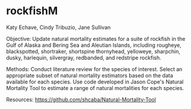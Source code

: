 # rockfishM

Katy Echave, Cindy Tribuzio, Jane Sullivan

Objective:  Update natural mortality estimates for a suite of rockfish in the Gulf of Alaska and Bering Sea and Aleutian Islands, including rougheye, blackspotted, shortraker, shortspine thornyhead, yelloweye, sharpchin, dusky, harlequin, silvergray, redbanded, and redstripe rockfish. 

Methods:  Conduct literature review for the species of interest. Select an appropriate subset of natural mortality estimators based on the data available for each species. Use code developed in Jason Cope's Natural Mortality Tool to estimate a range of natural mortalities for each species.

Resources:  https://github.com/shcaba/Natural-Mortality-Tool
